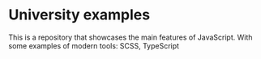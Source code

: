 # University examples

This is a repository that showcases the main features of JavaScript. With some examples of modern tools: SCSS, TypeScript
